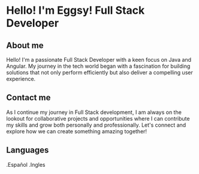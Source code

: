 # Hello! I'm Eggsy! Full Stack Developer

## About me

Hello! I'm a passionate Full Stack Developer with a keen focus on Java and Angular. My journey in the tech world began with a fascination for building solutions that not only perform efficiently but also deliver a compelling user experience.

## Contact me

As I continue my journey in Full Stack development, I am always on the lookout for collaborative projects and opportunities where I can contribute my skills and grow both personally and professionally. Let's connect and explore how we can create something amazing together!

## Languages

.Español
.Ingles
